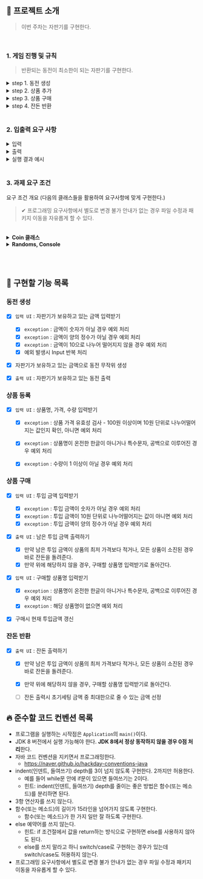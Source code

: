 ## 🚀 프로젝트 소개
> 이번 주차는 자판기를 구현한다.
>
<br>

### 1. 게임 진행 및 규칙

> 반환되는 동전이 최소한이 되는 자판기를 구현한다.
>

<details>
    <summary>step 1. 동전 생성</summary>
    <div markdown="1">

- 자판기가 보유하고 있는 금액으로 동전을 무작위로 생성한다. 
- 투입 금액으로는 동전을 생성하지 않는다.

<br>
</div>
</details>

<details>
    <summary>step 2. 상품 추가</summary>
    <div markdown="1">

- 상품명, 가격, 수량을 입력하여 상품을 추가할 수 있다. 
- 상품 가격은 100원부터 시작하며, 10원으로 나누어떨어져야 한다.

<br>
</div>
</details>

<details>
    <summary>step 3. 상품 구매</summary>
    <div markdown="1">

- 사용자가 투입한 금액으로 상품을 구매할 수 있다.

<br>
</div>
</details>

<details>
    <summary>step 4. 잔돈 반환</summary>
    <div markdown="1">

- 잔돈을 돌려줄 때 현재 보유한 최소 개수의 동전으로 잔돈을 돌려준다. 
- 지폐를 잔돈으로 반환하는 경우는 없다고 가정한다.
- 남은 금액이 상품의 최저 가격보다 적거나, 모든 상품이 소진된 경우 바로 잔돈을 돌려준다.
- 잔돈을 반환할 수 없는 경우 잔돈으로 반환할 수 있는 금액만 반환한다.
  - 반환되지 않은 금액은 자판기에 남는다.

<br>
</div>
</details>

<br>

### 2. 입출력 요구 사항

<details>
    <summary>입력</summary>
    <div markdown="1">

- 상품명, 가격, 수량은 쉼표로, 개별 상품은 대괄호([])로 묶어 세미콜론(;)으로 구분한다.

  ```
  [콜라,1500,20];[사이다,1000,10]
  ```
  <br>
</div>
</details>

<details>
    <summary>출력</summary>
    <div markdown="1">

- 자판기가 보유한 동전

  ```
  500원 - 0개
  100원 - 4개
  50원 - 1개
  10원 - 0개
  ```

- 잔돈은 반환된 동전만 출력한다.

  ```
  100원 - 4개
  50원 - 1개
  ```

- 예외 상황 시 에러 문구를 출력해야 한다. 단, 에러 문구는 [ERROR]로 시작해야 한다.

  ```
  [ERROR] 금액은 숫자여야 합니다.
  ```

<br>
</div>
</details>

<details>
    <summary>실행 결과 예시</summary>
    <div markdown="1">

```
자판기가 보유하고 있는 금액을 입력해 주세요.
450

자판기가 보유한 동전
500원 - 0개
100원 - 4개
50원 - 1개
10원 - 0개

상품명과 가격, 수량을 입력해 주세요.
[콜라,1500,20];[사이다,1000,10]

투입 금액을 입력해 주세요.
3000

투입 금액: 3000원
구매할 상품명을 입력해 주세요.
콜라

투입 금액: 1500원
구매할 상품명을 입력해 주세요.
사이다

투입 금액: 500원
잔돈
100원 - 4개
50원 - 1개
```

<br>
</div>
</details>

<br>


### 3. 과제 요구 조건

요구 조건 개요
(다음의 클래스들을 활용하여 요구사항에 맞게 구현한다.)

> ✔ 프로그래밍 요구사항에서 별도로 변경 불가 안내가 없는 경우 파일 수정과 패키지 이동을 자유롭게 할 수 있다.
> 

<br>

<details>
    <summary> <b>Coin 클래스</b> </summary>
    <div markdown="1">


> 📍 Coin 클래스를 활용해 구현해야 한다.
> 

```java
public enum Coin {
    COIN_500(500),
    COIN_100(100),
    COIN_50(50),
    COIN_10(10);

    private final int amount;

    Coin(final int amount) {
        this.amount = amount;
    }

    // 추가 기능 구현
}
```

- [x] 필드(인스턴스 변수)인 **`amount`의 접근 제어자 private을 변경할 수 없다.**


<br>
</div>
</details>

<details>
    <summary> <b>Randoms, Console</b> </summary>
    <div markdown="1">

- [x] JDK에서 기본 제공하는 Random, Scanner API 대신 `camp.nextstep.edu.missionutils`에서 제공하는 `Randoms`, `Console` API를 활용해 구현해야 한다. 
- [x] Random 값 추출은 `camp.nextstep.edu.missionutils.Randoms`의 `pickNumberInList()`를 활용한다.
- [x] 사용자가 입력하는 값은 `camp.nextstep.edu.missionutils.Console`의 `readLine()`을 활용한다.
- [ ] 프로그램 구현을 완료했을 때 `src/test/java` 디렉터리의 `ApplicationTest`에 있는 모든 테스트 케이스가 성공해야 한다. **테스트가 실패할 경우 0점 처리한다.**

<br>
</div>
</details>

<br><br>

## 📝 구현할 기능 목록

### 동전 생성

- [x] `입력 UI` : 자판기가 보유하고 있는 금액 입력받기
  - [x] `exception` : 금액이 숫자가 아닐 경우 예외 처리
  - [x] `exception` : 금액이 양의 정수가 아닐 경우 예외 처리
  - [x] `exception` : 금액이 10으로 나누어 떨어지지 않을 경우 예외 처리
  - [x] 예외 발생시 Input 반복 처리

- [x] 자판기가 보유하고 있는 금액으로 동전 무작위 생성
- [x] `출력 UI` : 자판기가 보유하고 있는 동전 출력


### 상품 등록

- [x] `입력 UI` : 상품명, 가격, 수량 입력받기
  - [x] `exception` : 상품 가격 유효성 검사 - 100원 이상이며 10원 단위로 나누어떨어지는 값인지 확인, 아니면 예외 처리
  - [x] `exception` : 상품명이 온전한 한글이 아니거나 특수문자, 공백으로 이루어진 경우 예외 처리
  - [x] `exception` : 수량이 1 이상이 아닐 경우 예외 처리



### 상품 구매

- [x] `입력 UI` : 투입 금액 입력받기
  - [x] `exception` : 투입 금액이 숫자가 아닐 경우 예외 처리
  - [x] `exception` : 투입 금액이 10원 단위로 나누어떨어지는 값이 아니면 예외 처리
  - [x] `exception` : 투입 금액이 양의 정수가 아닐 경우 예외 처리

- [x] `출력 UI` : 남은 투입 금액 출력하기
  - [x] 만약 남은 투입 금액이 상품의 최저 가격보다 적거나, 모든 상품이 소진된 경우 바로 잔돈을 돌려준다.
  - [x] 만약 위에 해당하지 않을 경우, 구매할 상품명 입력받기로 돌아간다.

- [x] `입력 UI` : 구매할 상품명 입력받기
  - [x] `exception` : 상품명이 온전한 한글이 아니거나 특수문자, 공백으로 이루어진 경우 예외 처리
  - [x] `exception` : 해당 상품명이 없으면 예외 처리

- [x] 구매시 현재 투입금액 갱신


### 잔돈 반환

- [x] `출력 UI` : 잔돈 출력하기
  - [x] 만약 남은 투입 금액이 상품의 최저 가격보다 적거나, 모든 상품이 소진된 경우 바로 잔돈을 돌려준다.
  - [x] 만약 위에 해당하지 않을 경우, 구매할 상품명 입력받기로 돌아간다.
  - [ ] 잔돈 출력시 초기세팅 금액 중 최대한으로 줄 수 있는 금액 선정

  
## 🔥 준수할 코드 컨벤션 목록


- 프로그램을 실행하는 시작점은 `Application`의 `main()`이다.
- JDK 8 버전에서 실행 가능해야 한다. **JDK 8에서 정상 동작하지 않을 경우 0점 처리**한다.
- 자바 코드 컨벤션을 지키면서 프로그래밍한다.
  - https://naver.github.io/hackday-conventions-java
- indent(인덴트, 들여쓰기) depth를 3이 넘지 않도록 구현한다. 2까지만 허용한다.
  - 예를 들어 while문 안에 if문이 있으면 들여쓰기는 2이다.
  - 힌트: indent(인덴트, 들여쓰기) depth를 줄이는 좋은 방법은 함수(또는 메소드)를 분리하면 된다.
- 3항 연산자를 쓰지 않는다.
- 함수(또는 메소드)의 길이가 15라인을 넘어가지 않도록 구현한다.
  - 함수(또는 메소드)가 한 가지 일만 잘 하도록 구현한다.
- else 예약어를 쓰지 않는다.
  - 힌트: if 조건절에서 값을 return하는 방식으로 구현하면 else를 사용하지 않아도 된다.
  - else를 쓰지 말라고 하니 switch/case로 구현하는 경우가 있는데 switch/case도 허용하지 않는다.
- 프로그래밍 요구사항에서 별도로 변경 불가 안내가 없는 경우 파일 수정과 패키지 이동을 자유롭게 할 수 있다.